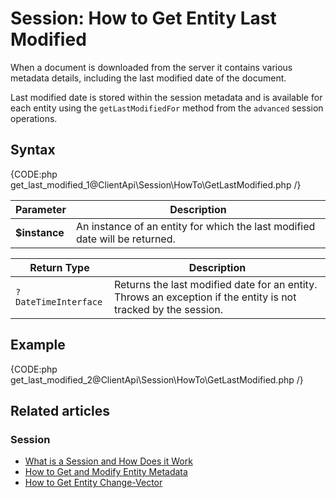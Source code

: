 # Session: How to Get Entity Last Modified 

When a document is downloaded from the server it contains various metadata details, 
including the last modified date of the document.  

Last modified date is stored within the session metadata and is available for each 
entity using the `getLastModifiedFor` method from the `advanced` session operations.

## Syntax

{CODE:php get_last_modified_1@ClientApi\Session\HowTo\GetLastModified.php /}

| Parameter | Description |
| --------- | ----------- |
| **$instance** | An instance of an entity for which the last modified date will be returned. |

| Return Type | Description |
| ----------- | ----------- |
| `?DateTimeInterface` | Returns the last modified date for an entity. Throws an exception if the entity is not tracked by the session. |

## Example

{CODE:php get_last_modified_2@ClientApi\Session\HowTo\GetLastModified.php /}

## Related articles

### Session

- [What is a Session and How Does it Work](../../../client-api/session/what-is-a-session-and-how-does-it-work)
- [How to Get and Modify Entity Metadata](../../../client-api/session/how-to/get-and-modify-entity-metadata)
- [How to Get Entity Change-Vector](../../../client-api/session/how-to/get-entity-change-vector)
